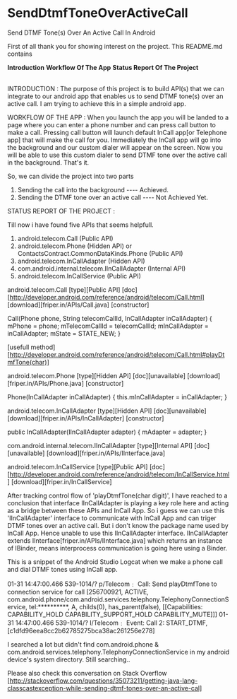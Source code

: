 # SendDtmfToneOverActiveCall

Send DTMF Tone(s) Over An Active Call In Android

First of all thank you for showing interest on the project. This README.md contains

<b>Introduction</b>
<b>Workflow Of The App</b>
<b>Status Report Of The Project</b>
<br><br>


INTRODUCTION :
The purpose of this project is to build API(s) that we can integrate to our android app that enables us to send DTMF tone(s) over an active call. I am trying to achieve this in a simple android app. 



WORKFLOW OF THE APP :
When you launch the app you will be landed to a page where you can enter a phone number and can press call button to make a call. Pressing call button will launch default InCall app[or Telephone app] that will make the call for you. Immediately the InCall app will go into the background and our custom dialer will appear on the screen. Now you will be able to use this custom dialer to send DTMF tone over the active call in the background. That's it.

So, we can divide the project into two parts
1) Sending the call into the background                ---- Achieved.
2) Sending the DTMF tone over an active call           ---- Not Achieved Yet.



STATUS REPORT OF THE PROJECT : 

Till now i have found five APIs that seems helpfull. 

1. android.telecom.Call  (Public API)    
2. android.telecom.Phone (Hidden API)  or  ContactsContract.CommonDataKinds.Phone (Public API)
3. android.telecom.InCallAdapter               (Hidden API)
4. com.android.internal.telecom.IInCallAdapter (Internal API)
5. android.telecom.InCallService               (Public API)


android.telecom.Call 
[type][Public API]
[doc][http://developer.android.com/reference/android/telecom/Call.html]
[download][friper.in/APIs/Call.java]
[constructor]

Call(Phone phone, String telecomCallId, InCallAdapter inCallAdapter) {
        mPhone = phone;
        mTelecomCallId = telecomCallId;
        mInCallAdapter = inCallAdapter;
        mState = STATE_NEW;
}
 
[usefull method][http://developer.android.com/reference/android/telecom/Call.html#playDtmfTone(char)]



android.telecom.Phone 
[type][Hidden API]
[doc][unavailable]
[download][friper.in/APIs/Phone.java]
[constructor]

Phone(InCallAdapter inCallAdapter) {
        this.mInCallAdapter = inCallAdapter;
}


 
android.telecom.InCallAdapter 
[type][Hidden API]
[doc][unavailable]
[download][friper.in/APIs/InCallAdapter]
[constructor]
  
public InCallAdapter(IInCallAdapter adapter) {
        mAdapter = adapter;
}



com.android.internal.telecom.IInCallAdapter
[type][Internal API]
[doc][unavailable]
[download][friper.in/APIs/IInterface.java]


android.telecom.InCallService
[type][Public API]
[doc][http://developer.android.com/reference/android/telecom/InCallService.html]
[download][friper.in/InCallService]


After tracking control flow of 'playDtmfTone(char digit)', I have reached to a conclusion that interface IInCallAdapter is playing a key role here and acting as a bridge between these APIs and InCall App. So i guess we can use this 'IInCallAdapter' interface to communicate with InCall App and can triger DTMF tones over an active call. But i don't know the package name used by InCall App. Hence unable to use this IInCallAdapter interface. IInCallAdapter extends IInterface[friper.in/APIs/IInterface.java] which returns an instance of IBinder, means interprocess communication is going here using a Binder.


This is a snippet of the Android Studio Logcat when we make a phone call and dial DTMF tones using InCall app.

01-31 14:47:00.466     539-1014/? p/Telecom﹕ Call: Send playDtmfTone to connection service for call [256700921, ACTIVE, com.android.phone/com.android.services.telephony.TelephonyConnectionService, tel:**********, A, childs(0), has_parent(false), [[Capabilities: CAPABILITY_HOLD CAPABILITY_SUPPORT_HOLD CAPABILITY_MUTE]]]
01-31 14:47:00.466     539-1014/? I/Telecom﹕ Event: Call 2: START_DTMF, [c1dfd96eea8cc2b62785275bca38ac261256e278]

I searched a lot but didn't find com.android.phone & com.android.services.telephony.TelephonyConnectionService in my android device's system directory. Still searching.. 

Please also check this conversation on Stack Overflow [http://stackoverflow.com/questions/35073211/getting-java-lang-classcastexception-while-sending-dtmf-tones-over-an-active-cal]
